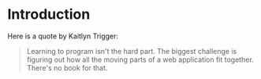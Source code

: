 Introduction
============

Here is a quote by Kaitlyn Trigger:

> Learning to program isn't the hard part.  The biggest challenge is figuring
> out how all the moving parts of a web application fit together.  There's no
> book for that.
